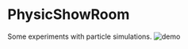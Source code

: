 # PhysicShowRoom

Some experiments with particle simulations.
![demo](https://imgur.com/gallery/XFKtNkR)
